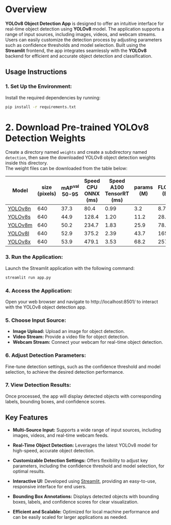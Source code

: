 # Overview

**YOLOv8 Object Detection App** is designed to offer an intuitive interface for real-time object detection using **YOLOv8** model. The application supports a range of input sources, including images, videos, and webcam streams. Users can easily customize the detection process by adjusting parameters such as confidence thresholds and model selection. Built using the **Streamlit** frontend, the app integrates seamlessly with the **YOLOv8** backend for efficient and accurate object detection and classification.

## Usage Instructions

### 1. Set Up the Environment:

Install the required dependencies by running:

```bash
pip install -r requirements.txt
```

# 2. Download Pre-trained YOLOv8 Detection Weights

Create a directory named `weights` and create a subdirectory named `detection`, then save the downloaded YOLOv8 object detection weights inside this directory.  
The weight files can be downloaded from the table below:

| Model | size (pixels) | mAP<sup>val</sup> 50-95 | Speed CPU ONNX (ms) | Speed A100 TensorRT (ms) | params (M) | FLOPs (B) |
|-------|---------------|-------------------------|----------------------|---------------------------|------------|-----------|
| [YOLOv8n](https://huggingface.co/ultralytics/yolov8/resolve/main/yolov8n.pt) | 640 | 37.3 | 80.4 | 0.99 | 3.2 | 8.7 |
| [YOLOv8s](https://huggingface.co/ultralytics/yolov8/resolve/main/yolov8s.pt) | 640 | 44.9 | 128.4 | 1.20 | 11.2 | 28.6 |
| [YOLOv8m](https://huggingface.co/ultralytics/yolov8/resolve/main/yolov8m.pt) | 640 | 50.2 | 234.7 | 1.83 | 25.9 | 78.9 |
| [YOLOv8l](https://huggingface.co/ultralytics/yolov8/resolve/main/yolov8l.pt) | 640 | 52.9 | 375.2 | 2.39 | 43.7 | 165.2 |
| [YOLOv8x](https://huggingface.co/ultralytics/yolov8/resolve/main/yolov8x.pt) | 640 | 53.9 | 479.1 | 3.53 | 68.2 | 257.8 |

### 3. Run the Application:

Launch the Streamlit application with the following command:

```bash
streamlit run app.py
```

### 4. Access the Application:

Open your web browser and navigate to http://localhost:8501/ to interact with the YOLOv8 object detection app.

### 5. Choose Input Source:

- **Image Upload:** Upload an image for object detection.
- **Video Stream:** Provide a video file for object detection.
- **Webcam Stream:** Connect your webcam for real-time object detection.

### 6. Adjust Detection Parameters:

Fine-tune detection settings, such as the confidence threshold and model selection, to achieve the desired detection performance.

### 7. View Detection Results:

Once processed, the app will display detected objects with corresponding labels, bounding boxes, and confidence scores.

## Key Features

- **Multi-Source Input:** Supports a wide range of input sources, including images, videos, and real-time webcam feeds.
  
- **Real-Time Object Detection:** Leverages the latest YOLOv8 model for high-speed, accurate object detection.
  
- **Customizable Detection Settings:** Offers flexibility to adjust key parameters, including the confidence threshold and model selection, for optimal results.
  
- **Interactive UI:** Developed using [Streamlit](https://streamlit.io/), providing an easy-to-use, responsive interface for end users.
  
- **Bounding Box Annotations:** Displays detected objects with bounding boxes, labels, and confidence scores for clear visualization.
  
- **Efficient and Scalable:** Optimized for local machine performance and can be easily scaled for larger applications as needed.
